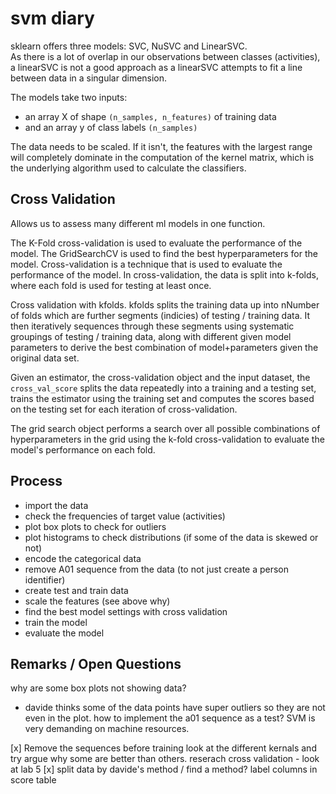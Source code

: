 # svm diary

sklearn offers three models: SVC, NuSVC and LinearSVC.   
As there is a lot of overlap in our observations between classes (activities), 
a linearSVC is not a good approach as a linearSVC attempts to fit a line between data in a singular dimension. 

The models take two inputs: 
- an array X of shape `(n_samples, n_features)` of training data
- and an array y of class labels `(n_samples)` 

The data needs to be scaled. If it isn't, the features with the largest range will completely 
dominate in the computation of the kernel matrix, which is the underlying algorithm used to calculate the 
classifiers.

## Cross Validation 

Allows us to assess many different ml models in one function.

The K-Fold cross-validation is used to evaluate the performance of the model. 
The GridSearchCV is used to find the best hyperparameters for the model.
Cross-validation is a technique that is used to evaluate the performance of the model. 
In cross-validation, the data is split into k-folds, where each fold is used for testing at least once.

Cross validation with kfolds. 
kfolds splits the training data up into nNumber of folds which are further segments (indicies) of testing / training data. 
It then iteratively sequences through these segments using systematic groupings of testing / training data, along with 
different given model parameters to derive the best combination of model+parameters given the original data set. 

Given an estimator, the cross-validation object and the input dataset, the `cross_val_score` splits the data 
repeatedly into a training and a testing set, trains the estimator using the training set and computes the scores 
based on the testing set for each iteration of cross-validation.

The grid search object performs a search over all possible combinations of hyperparameters in the grid using 
the k-fold cross-validation to evaluate the model's performance on each fold.

## Process

- import the data
- check the frequencies of target value (activities)
- plot box plots to check for outliers
- plot histograms to check distributions (if some of the data is skewed or not)
- encode the categorical data
- remove A01 sequence from the data (to not just create a person identifier)
- create test and train data 
- scale the features (see above why)
- find the best model settings with cross validation
- train the model
- evaluate the model


## Remarks / Open Questions


why are some box plots not showing data?
- davide thinks some of the data points have super outliers so they are not even in the plot.
how to implement the a01 sequence as a test?
SVM is very demanding on machine resources.

[x] Remove the sequences before training
look at the different kernals and try argue why some are better than others.
reserach cross validation - look at lab 5
[x] split data by davide's method / find a method?
label columns in score table





